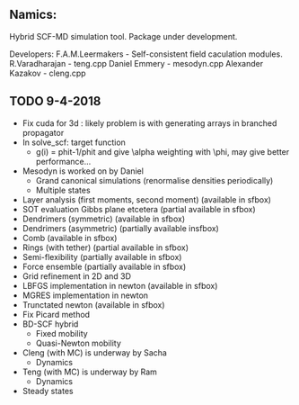 ## Namics:

Hybrid SCF-MD simulation tool. Package under development.

Developers:
F.A.M.Leermakers - Self-consistent field caculation modules.
R.Varadharajan - teng.cpp
Daniel Emmery - mesodyn.cpp
Alexander Kazakov - cleng.cpp

## TODO 9-4-2018
- Fix cuda for 3d : likely problem is with generating arrays in branched propagator  
- In solve_scf: target function  
	- g(i) = phit-1/phit and give \alpha weighting with \phi, may give better performance...  
- Mesodyn is worked on by Daniel  
	- Grand canonical simulations (renormalise densities periodically)  
	- Multiple states  
- Layer analysis (first moments, second moment) (available in sfbox)  
- SOT evaluation Gibbs plane etcetera (partial available in sfbox)  
- Dendrimers (symmetric) (available in sfbox)  
- Dendrimers (asymmetric) (partially available insfbox)  
- Comb (available in sfbox)  
- Rings (with tether) (partial available in sfbox)  
- Semi-flexibility (partially available in sfbox)  
- Force ensemble (partially available in sfbox)  
- Grid refinement in 2D and 3D  
- LBFGS implementation in newton (available in sfbox)  
- MGRES implementation in newton  
- Trunctated newton  (available in sfbox)  
- Fix Picard method  
- BD-SCF hybrid  
	- Fixed mobility  
	- Quasi-Newton mobility  
- Cleng (with MC) is underway by Sacha  
	- Dynamics  
- Teng (with MC) is underway by Ram  
	- Dynamics  
- Steady states  
